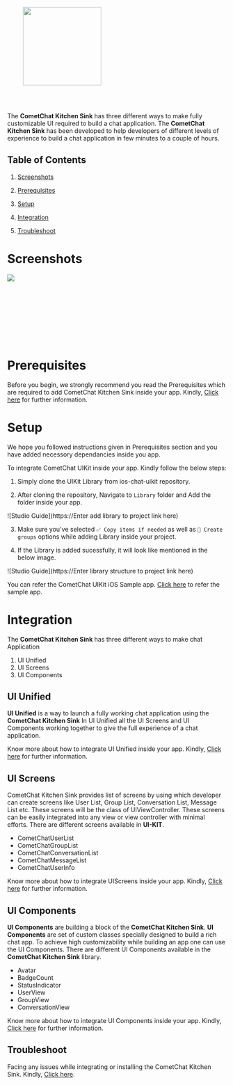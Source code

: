 
<div style="width:100%">
    <div style="width:50%; display:inline-block">
        <p align="center">
        <img align="center" width="180" height="180" alt="" src="https://github.com/cometchat-pro-samples/ios-chat-uikit-app/blob/master/Screenshots/logo.png">    
        </p>    
    </div>    
</div>

</br>
</br>
</div>


The **CometChat Kitchen Sink**  has three different ways to make fully customizable UI required to build a chat application. The **CometChat Kitchen Sink** has been developed to help developers of different levels of experience to build a chat application in few minutes to a couple of hours. 


## Table of Contents

1. [Screenshots](#Screenshots)

2. [Prerequisites](#Prerequisites)

3. [Setup](#Setup)

4. [Integration](#Integration)

5. [Troubleshoot](#Troubleshoot)

# Screenshots

<img align="left" src="https://github.com/cometchat-pro/ios-chat-uikit/blob/master/Screenshots/kitScreenshot.png">
   
<br></br><br></br><br></br><br></br><br>

# Prerequisites

Before you begin, we strongly recommend you read the Prerequisites which are required to add CometChat Kitchen Sink inside your app. Kindly, [Click here](https://github.com/cometchat-pro/ios-chat-uikit/blob/master/Prerequisites.md) for further information.

# Setup

We hope you followed instructions given in Prerequisites section and you have added necessory dependancies inside you app. 

To integrate CometChat UIKit inside your app. Kindly follow the below steps: 

1. Simply clone the UIKit Library from ios-chat-uikit repository. 

2. After cloning the repository, Navigate to `Library` folder and Add the folder inside your app. 

![Studio Guide](https://Enter add library to project link here)

3. Make sure you've selected `✅ Copy items if needed`  as well as `🔘 Create groups` options while adding Library inside your project. 

4. If the Library is added sucessfully, it will look like mentioned in the below image. 

![Studio Guide](https://Enter library structure to project link here)

You can refer the CometChat UIKit iOS Sample app. [Click here](https://github.com/cometchat-pro-samples/ios-chat-uikit-app) to refer the sample app. 

# Integration

The **CometChat Kitchen Sink**  has  three different ways to make chat Application
1. UI Unified 
2. UI Screens
3. UI Components 

## UI Unified 

**UI Unified** is a way to launch a fully working chat application using the **CometChat Kitchen Sink** In UI Unified all the UI Screens and UI Components working together to give the full experience of a chat application.

Know more about how to integrate UI Unified  inside your app. Kindly, [Click here](https://github.com/cometchat-pro/ios-chat-uikit/blob/master/UIUnified.md) for further information.

## UI Screens 

 CometChat Kitchen Sink provides list of screens by using which developer can create screens like User List, Group List, Conversation List, Message List etc. These screens will be the class of UIViewController. These screens can be easily integrated into any view or view controller with minimal efforts. There are different screens available in **UI-KIT**.

  * CometChatUserList 
  * CometChatGroupList
  * CometChatConversationList
  * CometChatMessageList
  * CometChatUserInfo

Know more about how to integrate UIScreens inside your app. Kindly, [Click here](https://github.com/cometchat-pro/ios-chat-uikit/blob/master/UIScreens.md) for further information.

## UI Components

**UI Components** are building a block of the **CometChat Kitchen Sink**. **UI Components** are set of custom classes specially designed to build a rich chat app. To achieve high customizability while building an app one can use the UI Components. There are different UI Components available in the **CometChat Kitchen Sink** library.

  * Avatar
  * BadgeCount
  * StatusIndicator
  * UserView
  * GroupView
  * ConversationView

Know more about how to integrate UI Components inside your app. Kindly, [Click here](https://github.com/cometchat-pro/ios-chat-uikit/blob/master/UIComponents.md) for further information.


## Troubleshoot

Facing any issues while integrating or installing the CometChat Kitchen Sink. Kindly, [Click here](https://github.com/cometchat-pro/ios-chat-uikit/blob/master/Troubleshoot.md).
